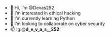 - 👋 Hi, I’m @Devas252
- 👀 I’m interested in ethical hacking
- 🌱 I’m currently learning Python 
- 💞️ I’m looking to collaborate on cyber security
- 📫 ig:@__d_e_v_a_s__252__

<!---
Devas252/Devas252 is a ✨ special ✨ repository because its `README.md` (this file) appears on your GitHub profile.
You can click the Preview link to take a look at your changes.
--->
